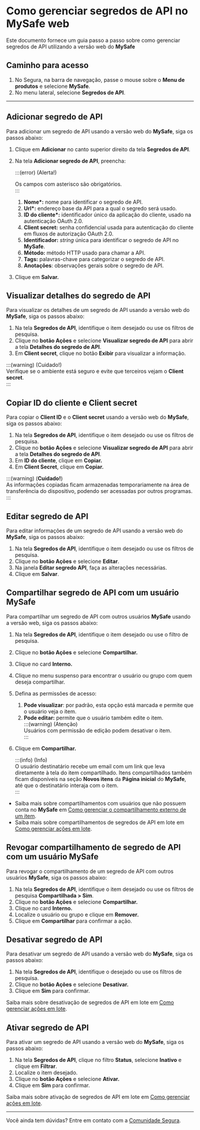 # Como gerenciar segredos de API no MySafe web


Este documento fornece um guia passo a passo sobre como gerenciar segredos de API utilizando a versão web do **MySafe**

## Caminho para acesso 

1. No Segura, na barra de navegação, passe o mouse sobre o **Menu de produtos** e selecione **MySafe**.  
2. No menu lateral, selecione **Segredos de API**.
---
## Adicionar segredo de API

Para adicionar um segredo de API usando a versão web do **MySafe**, siga os passos abaixo:

1. Clique em **Adicionar** no canto superior direito da tela **Segredos de API**.  
2. Na tela **Adicionar segredo de API**, preencha:

   :::(error) (Alerta\!)

   Os campos com asterisco são obrigatórios.  
   :::

   1. **Nome\*:** nome para identificar o segredo de API.  
   2. **Url\*:** endereço base da API para a qual o segredo será usado.  
   3. **ID do cliente\*:** identificador único da aplicação do cliente, usado na autenticação OAuth 2.0.  
   4. **Client secret:** senha confidencial usada para autenticação do cliente em fluxos de autorização OAuth 2.0.  
   5. **Identificador:** *string* única para identificar o segredo de API no **MySafe**.  
   6. **Método:** método HTTP usado para chamar a API.  
   7. **Tags:** palavras-chave para categorizar o segredo de API.  
   8. **Anotações**: observações gerais sobre o segredo de API.  
2. Clique em **Salvar.**

   

## Visualizar detalhes do segredo de API
Para visualizar os detalhes de um segredo de API usando a versão web do **MySafe**, siga os passos abaixo:

1. Na tela **Segredos de API**, identifique o item desejado ou use os filtros de pesquisa.  
2. Clique no **botão Ações** e selecione **Visualizar segredo de API** para abrir a tela **Detalhes do segredo de API**.  
3. Em **Client secret**, clique no botão **Exibir** para visualizar a informação.

:::(warning) (Cuidado\!)  
Verifique se o ambiente está seguro e evite que terceiros vejam o **Client secret**.  
::: 

## Copiar ID do cliente e Client secret

Para copiar o **Client ID** e o **Client secret** usando a versão web do **MySafe**, siga os passos abaixo:

1. Na tela **Segredos de API**, identifique o item desejado ou use os filtros de pesquisa.  
2. Clique no **botão Ações** e selecione **Visualizar segredo de API** para abrir a tela **Detalhes do segredo de API**.  
3. Em **ID do cliente**, clique em **Copiar.**  
4. Em **Client Secret**, clique em **Copiar.**

:::(warning) (**Cuidado\!**)  
As informações copiadas ficam armazenadas temporariamente na área de transferência do dispositivo, podendo ser acessadas por outros programas.  
:::


## Editar segredo de API

Para editar informações de um segredo de API usando a versão web do **MySafe**, siga os passos abaixo:

1. Na tela **Segredos de API**, identifique o item desejado ou use os filtros de pesquisa.  
2. Clique no **botão Ações** e selecione **Editar**.  
3. Na janela **Editar segredo API**, faça as alterações necessárias.  
4. Clique em **Salvar**.

## Compartilhar segredo de API com um usuário MySafe

Para compartilhar um segredo de API com outros usuários **MySafe** usando a versão web, siga os passos abaixo:

1. Na tela **Segredos de API**, identifique o item desejado ou use o filtro de pesquisa.  
2. Clique no **botão Ações** e selecione **Compartilhar.**  
3. Clique no card **Interno.**  
4. Clique no menu suspenso para encontrar o usuário ou grupo com quem deseja compartilhar.  
5. Defina as permissões de acesso:  
   1. **Pode visualizar**: por padrão, esta opção está marcada e permite que o usuário veja o item.  
   2. **Pode editar:** permite que o usuário também edite o item.  
      :::(warning) (Atenção)  
      Usuários com permissão de edição podem desativar o item.  
      :::   
        
6. Clique em **Compartilhar.**  
     
   :::(info) (Info)  
   O usuário destinatário recebe um email com um link que leva diretamente à tela do item compartilhado. Itens compartilhados também ficam disponíveis na seção **Novos itens** da **Página inicial** do **MySafe**, até que o destinatário interaja com o item.  
   :::

* Saiba mais sobre compartilhamentos com usuários que não possuem conta no **MySafe** em [Como gerenciar o compartilhamento externo de um item](/v4/docs/pt/how-to-manage-the-external-share-of-an-item).   
* Saiba mais sobre compartilhamentos de segredos de API em lote em [Como gerenciar ações em lote](/v4/docs/pt/mysafe-how-to-manage-batch-actions).

## Revogar compartilhamento de segredo de API com um usuário MySafe

Para revogar o compartilhamento de um segredo de API com outros usuários **MySafe**, siga os passos abaixo:

1. Na tela **Segredos de API**, identifique o item desejado ou use os filtros de pesquisa **Compartilhada \> Sim**.  
2. Clique no **botão Ações** e selecione **Compartilhar.**  
3. Clique no card **Interno.**  
4. Localize o usuário ou grupo e clique em **Remover.**  
5. Clique em **Compartilhar** para confirmar a ação.

## Desativar segredo de API 

Para desativar um segredo de API usando a versão web do **MySafe**, siga os passos abaixo:

1. Na tela **Segredos de API**, identifique o desejado ou use os filtros de pesquisa.  
2. Clique no **botão Ações** e selecione **Desativar.**  
3. Clique em **Sim** para confirmar.

Saiba mais sobre desativação de segredos de API em lote em [Como gerenciar ações em lote](/v4/docs/pt/mysafe-how-to-manage-batch-actions).

## Ativar segredo de API

Para ativar um segredo de API usando a versão web do **MySafe**, siga os passos abaixo:

1. Na tela **Segredos de API**, clique no filtro **Status**, selecione **Inativo** e clique em **Filtrar**.  
2. Localize o item desejado.  
3. Clique no **botão Ações** e selecione **Ativar.**  
4. Clique em **Sim** para confirmar.

Saiba mais sobre ativação de segredos de API em lote em [Como gerenciar ações em lote](/v4/docs/pt/mysafe-how-to-manage-batch-actions).

---
Você ainda tem dúvidas? Entre em contato com a [Comunidade Segura](https://community.Segura.io/).
